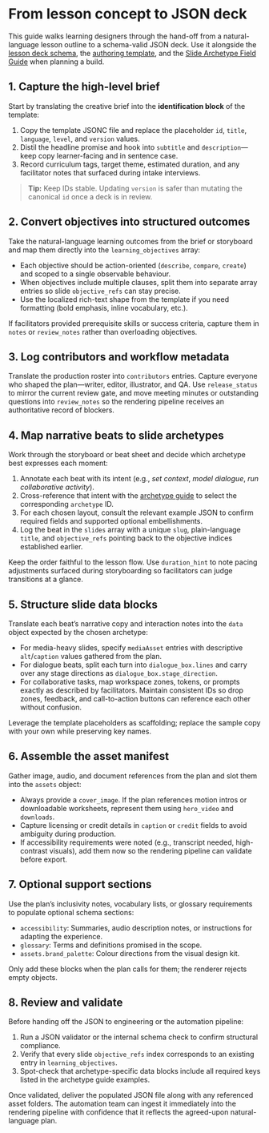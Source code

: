 # From lesson concept to JSON deck

This guide walks learning designers through the hand-off from a natural-language lesson outline to a schema-valid JSON deck. Use
it alongside the [lesson deck schema](./lesson-deck.schema.json), the [authoring template](./lesson-deck.template.jsonc), and the
[Slide Archetype Field Guide](../archetypes/README.md) when planning a build.

## 1. Capture the high-level brief
Start by translating the creative brief into the **identification block** of the template:

1. Copy the template JSONC file and replace the placeholder `id`, `title`, `language`, `level`, and `version` values.
2. Distil the headline promise and hook into `subtitle` and `description`—keep copy learner-facing and in sentence case.
3. Record curriculum tags, target theme, estimated duration, and any facilitator notes that surfaced during intake interviews.

> **Tip:** Keep IDs stable. Updating `version` is safer than mutating the canonical `id` once a deck is in review.

## 2. Convert objectives into structured outcomes
Take the natural-language learning outcomes from the brief or storyboard and map them directly into the `learning_objectives`
array:

- Each objective should be action-oriented (`describe`, `compare`, `create`) and scoped to a single observable behaviour.
- When objectives include multiple clauses, split them into separate array entries so slide `objective_refs` can stay precise.
- Use the localized rich-text shape from the template if you need formatting (bold emphasis, inline vocabulary, etc.).

If facilitators provided prerequisite skills or success criteria, capture them in `notes` or `review_notes` rather than
overloading objectives.

## 3. Log contributors and workflow metadata
Translate the production roster into `contributors` entries. Capture everyone who shaped the plan—writer, editor, illustrator,
and QA. Use `release_status` to mirror the current review gate, and move meeting minutes or outstanding questions into
`review_notes` so the rendering pipeline receives an authoritative record of blockers.

## 4. Map narrative beats to slide archetypes
Work through the storyboard or beat sheet and decide which archetype best expresses each moment:

1. Annotate each beat with its intent (e.g., *set context*, *model dialogue*, *run collaborative activity*).
2. Cross-reference that intent with the [archetype guide](../archetypes/README.md) to select the corresponding `archetype` ID.
3. For each chosen layout, consult the relevant example JSON to confirm required fields and supported optional embellishments.
4. Log the beat in the `slides` array with a unique `slug`, plain-language `title`, and `objective_refs` pointing back to the
   objective indices established earlier.

Keep the order faithful to the lesson flow. Use `duration_hint` to note pacing adjustments surfaced during storyboarding so
facilitators can judge transitions at a glance.

## 5. Structure slide data blocks
Translate each beat’s narrative copy and interaction notes into the `data` object expected by the chosen archetype:

- For media-heavy slides, specify `mediaAsset` entries with descriptive `alt`/`caption` values gathered from the plan.
- For dialogue beats, split each turn into `dialogue_box.lines` and carry over any stage directions as `dialogue_box.stage_direction`.
- For collaborative tasks, map workspace zones, tokens, or prompts exactly as described by facilitators. Maintain consistent IDs so
  drop zones, feedback, and call-to-action buttons can reference each other without confusion.

Leverage the template placeholders as scaffolding; replace the sample copy with your own while preserving key names.

## 6. Assemble the asset manifest
Gather image, audio, and document references from the plan and slot them into the `assets` object:

- Always provide a `cover_image`. If the plan references motion intros or downloadable worksheets, represent them using `hero_video`
  and `downloads`.
- Capture licensing or credit details in `caption` or `credit` fields to avoid ambiguity during production.
- If accessibility requirements were noted (e.g., transcript needed, high-contrast visuals), add them now so the rendering pipeline
  can validate before export.

## 7. Optional support sections
Use the plan’s inclusivity notes, vocabulary lists, or glossary requirements to populate optional schema sections:

- `accessibility`: Summaries, audio description notes, or instructions for adapting the experience.
- `glossary`: Terms and definitions promised in the scope.
- `assets.brand_palette`: Colour directions from the visual design kit.

Only add these blocks when the plan calls for them; the renderer rejects empty objects.

## 8. Review and validate
Before handing off the JSON to engineering or the automation pipeline:

1. Run a JSON validator or the internal schema check to confirm structural compliance.
2. Verify that every slide `objective_refs` index corresponds to an existing entry in `learning_objectives`.
3. Spot-check that archetype-specific data blocks include all required keys listed in the archetype guide examples.

Once validated, deliver the populated JSON file along with any referenced asset folders. The automation team can ingest it
immediately into the rendering pipeline with confidence that it reflects the agreed-upon natural-language plan.
